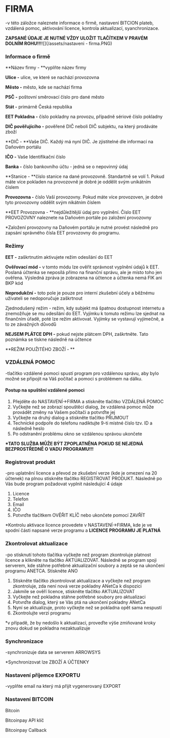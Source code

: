 # FIRMA

-v této záložce naleznete informace o firmě, nastavení BITCION plateb, vzdálená pomoc, aktivování licence, kontrola aktualizací, syanchronizace.

**ZAPSANÉ ÚDAJE JE NUTNÉ VŽDY ULOŽIT TLAČÍTKEM V PRAVÉM DOLNÍM ROHU!!!**![](/assets/nastaveni - firma.PNG)

### Informace o firmě

**Název firmy - **vyplňte název firmy

**Ulice -** ulice, ve které se nachází provozovna

**Město -** město, kde se nachází firma

**PSČ -** poštovní směrovací číslo pro dané město

**Stát -** primárně Česká republika

**EET Pokladna -** číslo pokladny na provozu, případně sériové číslo pokladny

**DIČ pověřujícího -** pověřené DIČ neboli DIČ subjektu, na který prodáváte zboží

**DIČ - **Vaše DIČ. Každý má nyní DIČ. Je zjistitelné dle informací na Daňovém portálu

**IČO -** Vaše Identifikační číslo

**Banka -** číslo bankovního účtu - jedná se o nepovinný údaj

**Stanice - **číslo stanice na dané provozovně. Standartně se volí 1. Pokud máte více pokladen na provozovně je dobré je oddělit svým unikátním číslem

**Provozovna -** číslo Vaší provozovny. Pokud máte více provozoven, je dobré tyto provozovny oddělit svým nikátním číslem

**EET Provozovna - **nejdůležitější údaj pro vyplnění. Číslo EET PROVOZOVNY naleznete na Daňovém portále po založení provozovny

\*Založení provozovny na Daňovém portálu je nutné provést následně pro zapsání správného čísla EET provozovny do programu.

### Režimy

**EET -** zaškrtnutím aktivujete režim odesílání do EET

**Ověřovací mód -** v tomto módu lze ověřit správnost vyplnění údajů k EET. Poslaná účtenka se neposílá přímo na finanční správu, ale je místo toho jen ověřena. Výsledná zpráva je zobrazena na účtence a účtenka nemá FIK ani BKP kód

**Neprodukční -** toto pole je pouze pro interní zkušební účely a běžnému uživateli se nedoporučuje zaškrtnout

Zjednodušený režim - režim, kdy subjekt má špatnou dostupnost internetu a znemožňuje se mu odesílání do EET. Vyjímku k tomuto režimu lze sjednat na finančním úřadě, poté lze režim aktivovat. Vyjímky se vystavují vyjímečně, a to ze závažných důvodů

**NEJSEM PLÁTCE DPH -** pokud nejste plátcem DPH, zaškrtněte. Tato poznámka se tiskne následně na účtence

**REŽIM POUŽITÉHO ZBOŽÍ - **

### VZDÁLENÁ POMOC

-tlačítko vzdálené pomoci spustí program pro vzdálenou správu, aby bylo možné se připojit na Váš počítač a pomoci s problémem na dálku.

#### **Postup na spuštění vzdálené pomoci**

1. Přejděte do NASTAVENÍ-&gt;FIRMA a stiskněte tlačítko VZDÁLENÁ POMOC
2. Vyčkejte než se zobrazí spouštěcí dialog, že vzdálená pomoc může provádět změny na Vašem počítači a potvrďte jej
3. Vyčkejte na druhý dialog a stiskněte tlačítko PŘIJMOUT
4. Technické podpoře do telefonu nadiktujte 9-ti místné číslo tzv. ID a následně heslo
5. Po odstranění problému okno se vzdálenou správou ukončete

**\*TATO SLUŽBA MŮŽE BÝT ZPOPLATNĚNA POKUD SE NEJEDNÁ BEZPROSTŘEDNĚ O VADU PROGRAMU!!!**

### Registrovat produkt

-pro uplatnění licence a převod ze zkušební verze \(kde je omezení na 20 účtenek\) na plnou stiskněte tlačítko REGISTROVAT PRODUKT. Následně po Vás bude program požadovat vyplnit následující 4 údaje

1. Licence
2. Telefon
3. Email
4. IČO
5. Potvrďte tlačítkem OVĚŘIT KLÍČ nebo ukončete pomocí ZAVŘÍT

\*Kontrolu aktivace licence provedete v NASTAVENÍ-&gt;FIRMA, kde je ve spodní části napsané verze programu a **LICENCE PROGRAMU JE PLATNÁ**

### Zkontrolovat aktualizace

-po stisknutí tohoto tlačítka vyčkejte než program zkontroluje platnost licence a klikněte na tlačítko AKTUALIZOVAT. Následně se program spoji serverem, kde stáhne potřebné aktualizační soubory a zeptá se na ukončení programu ANETCA. Stiskněte ANO

1. Stiskněte tlačítko zkontrolovat aktualizace a vyčkejte než program zkontroluje, zda není nová verze pokladny ANetCa k dispozici
2. Jakmile se ověří licence, stiskněte tlačítko AKTUALIZOVAT
3. Vyčkejte než pokladna stáhne potřebné soubory pro aktualizaci
4. Potvrďte dialog, který se Vás ptá na ukončení pokladny ANetCa
5. Nyní se aktualizuje, proto vyčkejte než se pokladna opět sama nespustí
6. Zkontrolujte verzi programu

\*v případě, že by nedošlo k aktualizaci, proveďte výše zmiňované kroky znovu dokud se pokladna nezaktualizuje

### Synchronizace

-synchronizuje data se serverem ARROWSYS

\*Synchronizovat lze ZBOŽÍ A ÚČTENKY

### Nastavení příjemce EXPORTU

-vyplňte email na který má přijít vygenerovaný EXPORT

### Nastavení BITCOIN

Bitcoin

Bitcoinpay API klíč

Bitcoinpay Callback

